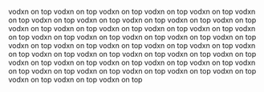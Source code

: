 vodxn on top
vodxn on top
vodxn on top
vodxn on top
vodxn on top
vodxn on top
vodxn on top
vodxn on top
vodxn on top
vodxn on top
vodxn on top
vodxn on top
vodxn on top
vodxn on top
vodxn on top
vodxn on top
vodxn on top
vodxn on top
vodxn on top
vodxn on top
vodxn on top
vodxn on top
vodxn on top
vodxn on top
vodxn on top
vodxn on top
vodxn on top
vodxn on top
vodxn on top
vodxn on top
vodxn on top
vodxn on top
vodxn on top
vodxn on top
vodxn on top
vodxn on top
vodxn on top
vodxn on top
vodxn on top
vodxn on top
vodxn on top
vodxn on top
vodxn on top
vodxn on top
vodxn on top
vodxn on top
vodxn on top
